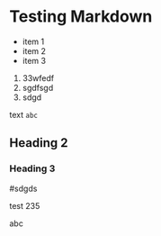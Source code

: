 # Testing Markdown

* item 1
* item 2
* item 3

1. 33wfedf
2. sgdfsgd
3. sdgd

text `abc`

## Heading 2
### Heading 3

#sdgds

test 235

abc

